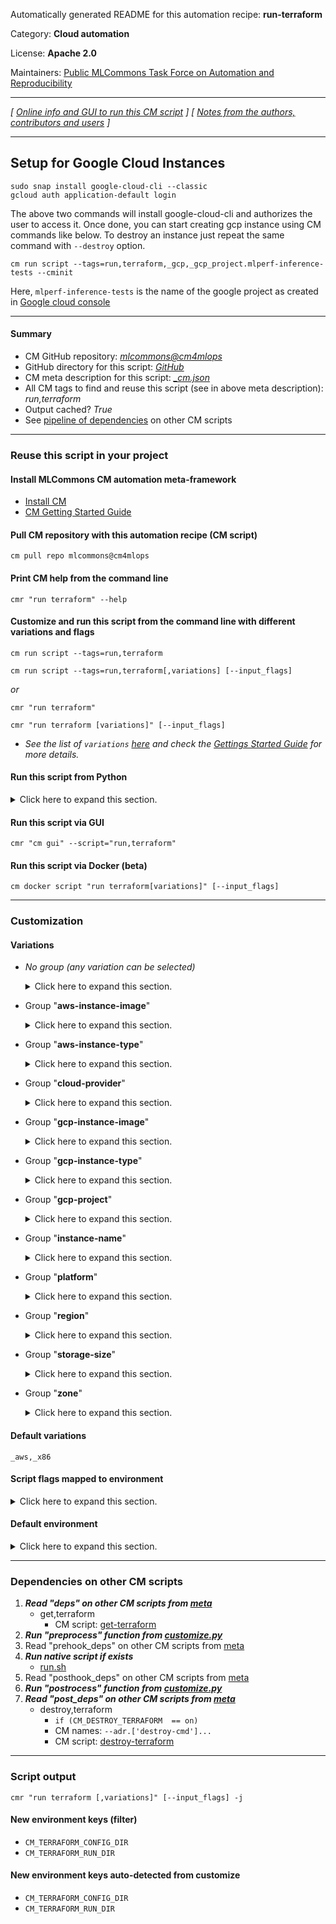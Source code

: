 Automatically generated README for this automation recipe: **run-terraform**

Category: **Cloud automation**

License: **Apache 2.0**

Maintainers: [Public MLCommons Task Force on Automation and Reproducibility](https://github.com/mlcommons/ck/blob/master/docs/taskforce.md)

---
*[ [Online info and GUI to run this CM script](https://access.cknowledge.org/playground/?action=scripts&name=run-terraform,ec344bd44af144d7) ] [ [Notes from the authors, contributors and users](README-extra.md) ]*

---

## Setup for Google Cloud Instances
```
sudo snap install google-cloud-cli --classic
gcloud auth application-default login
```

The above two commands will install google-cloud-cli and authorizes the user to access it. Once done, you can start creating gcp instance using CM commands like below. To destroy an instance just repeat the same command with `--destroy` option.

```
cm run script --tags=run,terraform,_gcp,_gcp_project.mlperf-inference-tests --cminit
```
Here, `mlperf-inference-tests` is the name of the google project as created in [Google cloud console](https://console.cloud.google.com/apis/dashboard)


---
#### Summary

* CM GitHub repository: *[mlcommons@cm4mlops](https://github.com/mlcommons/cm4mlops/tree/dev)*
* GitHub directory for this script: *[GitHub](https://github.com/mlcommons/cm4mlops/tree/dev/script/run-terraform)*
* CM meta description for this script: *[_cm.json](_cm.json)*
* All CM tags to find and reuse this script (see in above meta description): *run,terraform*
* Output cached? *True*
* See [pipeline of dependencies](#dependencies-on-other-cm-scripts) on other CM scripts


---
### Reuse this script in your project

#### Install MLCommons CM automation meta-framework

* [Install CM](https://access.cknowledge.org/playground/?action=install)
* [CM Getting Started Guide](https://github.com/mlcommons/ck/blob/master/docs/getting-started.md)

#### Pull CM repository with this automation recipe (CM script)

```cm pull repo mlcommons@cm4mlops```

#### Print CM help from the command line

````cmr "run terraform" --help````

#### Customize and run this script from the command line with different variations and flags

`cm run script --tags=run,terraform`

`cm run script --tags=run,terraform[,variations] [--input_flags]`

*or*

`cmr "run terraform"`

`cmr "run terraform [variations]" [--input_flags]`


* *See the list of `variations` [here](#variations) and check the [Gettings Started Guide](https://github.com/mlcommons/ck/blob/dev/docs/getting-started.md) for more details.*

#### Run this script from Python

<details>
<summary>Click here to expand this section.</summary>

```python

import cmind

r = cmind.access({'action':'run'
                  'automation':'script',
                  'tags':'run,terraform'
                  'out':'con',
                  ...
                  (other input keys for this script)
                  ...
                 })

if r['return']>0:
    print (r['error'])

```

</details>


#### Run this script via GUI

```cmr "cm gui" --script="run,terraform"```

#### Run this script via Docker (beta)

`cm docker script "run terraform[variations]" [--input_flags]`

___
### Customization


#### Variations

  * *No group (any variation can be selected)*
    <details>
    <summary>Click here to expand this section.</summary>

    * `_amazon-linux-2-kernel.#`
      - Environment variables:
        - *TF_VAR_INSTANCE_IMAGE_OS*: `amazon-linux-2-kernel.#`
      - Workflow:
    * `_graviton`
      - Environment variables:
        - *CM_TERRAFORM_AWS_GRAVITON_INSTANCE*: `yes`
      - Workflow:
    * `_inferentia`
      - Environment variables:
        - *CM_TERRAFORM_AWS_INFERENTIA_INSTANCE*: `yes`
      - Workflow:
    * `_inferentia,amazon-linux-2-kernel.510`
      - Workflow:
    * `_rhel.#`
      - Environment variables:
        - *TF_VAR_INSTANCE_IMAGE_OS*: `rhel.#`
      - Workflow:
    * `_ubuntu.#`
      - Environment variables:
        - *TF_VAR_INSTANCE_IMAGE_OS*: `ubuntu.#`
      - Workflow:

    </details>


  * Group "**aws-instance-image**"
    <details>
    <summary>Click here to expand this section.</summary>

    * `_amazon-linux-2-kernel.510,arm64,us-west-2`
      - Environment variables:
        - *TF_VAR_INSTANCE_IMAGE*: `ami-0f1a5f5ada0e7da53`
      - Workflow:
    * `_aws_instance_image.#`
      - Environment variables:
        - *TF_VAR_INSTANCE_IMAGE*: `#`
      - Workflow:
    * `_aws_instance_image.ami-0735c191cf914754d`
      - Environment variables:
        - *TF_VAR_INSTANCE_IMAGE*: `ami-0735c191cf914754d`
      - Workflow:
    * `_aws_instance_image.ami-0a0d8589b597d65b3`
      - Environment variables:
        - *TF_VAR_INSTANCE_IMAGE*: `ami-0a0d8589b597d65b3`
      - Workflow:
    * `_rhel.9,x86,us-west-2`
      - Environment variables:
        - *TF_VAR_INSTANCE_IMAGE*: `ami-0dda7e535b65b6469`
      - Workflow:
    * `_ubuntu.2204,arm64,us-west-2`
      - Environment variables:
        - *TF_VAR_INSTANCE_IMAGE*: `ami-079f51a7bcca65b92`
      - Workflow:
    * `_ubuntu.2204,x86,us-west-2`
      - Environment variables:
        - *TF_VAR_INSTANCE_IMAGE*: `ami-0735c191cf914754d`
      - Workflow:

    </details>


  * Group "**aws-instance-type**"
    <details>
    <summary>Click here to expand this section.</summary>

    * `_a1.2xlarge`
      - Environment variables:
        - *TF_VAR_INSTANCE_TYPE*: `a1.2xlarge`
      - Workflow:
    * `_a1.metal`
      - Environment variables:
        - *TF_VAR_INSTANCE_TYPE*: `a1.metal`
      - Workflow:
    * `_a1.xlarge`
      - Environment variables:
        - *TF_VAR_INSTANCE_TYPE*: `a1.xlarge`
      - Workflow:
    * `_aws_instance_type.#`
      - Environment variables:
        - *TF_VAR_INSTANCE_TYPE*: `#`
      - Workflow:
    * `_c5.12xlarge`
      - Environment variables:
        - *TF_VAR_INSTANCE_TYPE*: `c5.12xlarge`
      - Workflow:
    * `_c5.4xlarge`
      - Environment variables:
        - *TF_VAR_INSTANCE_TYPE*: `c5.4xlarge`
      - Workflow:
    * `_c5d.9xlarge`
      - Environment variables:
        - *TF_VAR_INSTANCE_TYPE*: `c5d.9xlarge`
      - Workflow:
    * `_g4dn.xlarge`
      - Environment variables:
        - *TF_VAR_INSTANCE_TYPE*: `g4dn.xlarge`
      - Workflow:
    * `_inf1.2xlarge`
      - Environment variables:
        - *TF_VAR_INSTANCE_TYPE*: `inf1.2xlarge`
      - Workflow:
    * `_inf1.xlarge`
      - Environment variables:
        - *TF_VAR_INSTANCE_TYPE*: `inf1.xlarge`
      - Workflow:
    * `_inf2.8xlarge`
      - Environment variables:
        - *TF_VAR_INSTANCE_TYPE*: `inf2.8xlarge`
      - Workflow:
    * `_inf2.xlarge`
      - Environment variables:
        - *TF_VAR_INSTANCE_TYPE*: `inf2.xlarge`
      - Workflow:
    * `_m7g.2xlarge`
      - Environment variables:
        - *TF_VAR_INSTANCE_TYPE*: `m7g.2xlarge`
      - Workflow:
    * `_m7g.xlarge`
      - Environment variables:
        - *TF_VAR_INSTANCE_TYPE*: `m7g.xlarge`
      - Workflow:
    * `_t2.#`
      - Environment variables:
        - *TF_VAR_INSTANCE_TYPE*: `t2.#`
      - Workflow:
    * `_t2.2xlarge`
      - Environment variables:
        - *TF_VAR_INSTANCE_TYPE*: `t2.2xlarge`
      - Workflow:
    * `_t2.large`
      - Environment variables:
        - *TF_VAR_INSTANCE_TYPE*: `t2.large`
      - Workflow:
    * `_t2.medium`
      - Environment variables:
        - *TF_VAR_INSTANCE_TYPE*: `t2.medium`
      - Workflow:
    * `_t2.micro`
      - Environment variables:
        - *TF_VAR_INSTANCE_TYPE*: `t2.micro`
      - Workflow:
    * `_t2.nano`
      - Environment variables:
        - *TF_VAR_INSTANCE_TYPE*: `t2.nano`
      - Workflow:
    * `_t2.small`
      - Environment variables:
        - *TF_VAR_INSTANCE_TYPE*: `t2.small`
      - Workflow:
    * `_t2.xlarge`
      - Environment variables:
        - *TF_VAR_INSTANCE_TYPE*: `t2.xlarge`
      - Workflow:

    </details>


  * Group "**cloud-provider**"
    <details>
    <summary>Click here to expand this section.</summary>

    * **`_aws`** (default)
      - Environment variables:
        - *CM_TERRAFORM_CONFIG_DIR_NAME*: `aws`
      - Workflow:
    * `_gcp`
      - Environment variables:
        - *CM_TERRAFORM_CONFIG_DIR_NAME*: `gcp`
      - Workflow:

    </details>


  * Group "**gcp-instance-image**"
    <details>
    <summary>Click here to expand this section.</summary>

    * `_debian-cloud/debian-11`
      - Environment variables:
        - *TF_VAR_INSTANCE_IMAGE*: `debian-cloud/debian-11`
      - Workflow:
    * `_gcp_instance_image.#`
      - Environment variables:
        - *TF_VAR_INSTANCE_IMAGE*: `#`
      - Workflow:
    * `_ubuntu-2204-jammy-v20230114`
      - Environment variables:
        - *TF_VAR_INSTANCE_IMAGE*: `ubuntu-2204-jammy-v20230114`
      - Workflow:

    </details>


  * Group "**gcp-instance-type**"
    <details>
    <summary>Click here to expand this section.</summary>

    * `_f1-micro`
      - Environment variables:
        - *TF_VAR_INSTANCE_TYPE*: `f1-micro`
      - Workflow:
    * `_gcp_instance_type.#`
      - Environment variables:
        - *TF_VAR_INSTANCE_TYPE*: `#`
      - Workflow:
    * `_n1-highmem.#`
      - Environment variables:
        - *TF_VAR_INSTANCE_TYPE*: `n1-highmem-#`
      - Workflow:
    * `_n1-standard.#`
      - Environment variables:
        - *TF_VAR_INSTANCE_TYPE*: `n1-highmem-#`
      - Workflow:

    </details>


  * Group "**gcp-project**"
    <details>
    <summary>Click here to expand this section.</summary>

    * `_gcp_project.#`
      - Environment variables:
        - *TF_VAR_GCP_PROJECT*: `#`
      - Workflow:

    </details>


  * Group "**instance-name**"
    <details>
    <summary>Click here to expand this section.</summary>

    * `_instance_name.#`
      - Environment variables:
        - *TF_VAR_INSTANCE_NAME*: `#`
      - Workflow:

    </details>


  * Group "**platform**"
    <details>
    <summary>Click here to expand this section.</summary>

    * `_arm64`
      - Environment variables:
        - *CM_INSTANCE_PLATFORM*: `arm64`
      - Workflow:
    * **`_x86`** (default)
      - Environment variables:
        - *CM_INSTANCE_PLATFORM*: `x86`
      - Workflow:

    </details>


  * Group "**region**"
    <details>
    <summary>Click here to expand this section.</summary>

    * `_region.#`
      - Environment variables:
        - *TF_VAR_INSTANCE_REGION*: `#`
      - Workflow:
    * `_us-west-2`
      - Environment variables:
        - *TF_VAR_INSTANCE_REGION*: `us-west-2`
      - Workflow:

    </details>


  * Group "**storage-size**"
    <details>
    <summary>Click here to expand this section.</summary>

    * `_storage_size.#`
      - Environment variables:
        - *TF_VAR_DISK_GBS*: `#`
      - Workflow:
    * `_storage_size.8`
      - Environment variables:
        - *TF_VAR_DISK_GBS*: `8`
      - Workflow:

    </details>


  * Group "**zone**"
    <details>
    <summary>Click here to expand this section.</summary>

    * `_zone.#`
      - Environment variables:
        - *TF_VAR_INSTANCE_ZONE*: `#`
      - Workflow:

    </details>


#### Default variations

`_aws,_x86`

#### Script flags mapped to environment
<details>
<summary>Click here to expand this section.</summary>

* `--cminit=value`  &rarr;  `CM_TERRAFORM_CM_INIT=value`
* `--destroy=value`  &rarr;  `CM_DESTROY_TERRAFORM=value`
* `--gcp_credentials_json_file=value`  &rarr;  `CM_GCP_CREDENTIALS_JSON_PATH=value`
* `--key_file=value`  &rarr;  `CM_SSH_KEY_FILE=value`
* `--run_cmds=value`  &rarr;  `CM_TERRAFORM_RUN_COMMANDS=value`
* `--ssh_key_file=value`  &rarr;  `CM_SSH_KEY_FILE=value`

**Above CLI flags can be used in the Python CM API as follows:**

```python
r=cm.access({... , "cminit":...}
```

</details>

#### Default environment

<details>
<summary>Click here to expand this section.</summary>

These keys can be updated via `--env.KEY=VALUE` or `env` dictionary in `@input.json` or using script flags.

* TF_VAR_SECURITY_GROUP_ID: `sg-0783752c97d2e011d`
* TF_VAR_CPU_COUNT: `1`

</details>

___
### Dependencies on other CM scripts


  1. ***Read "deps" on other CM scripts from [meta](https://github.com/mlcommons/cm4mlops/tree/dev/script/run-terraform/_cm.json)***
     * get,terraform
       - CM script: [get-terraform](https://github.com/mlcommons/cm4mlops/tree/master/script/get-terraform)
  1. ***Run "preprocess" function from [customize.py](https://github.com/mlcommons/cm4mlops/tree/dev/script/run-terraform/customize.py)***
  1. Read "prehook_deps" on other CM scripts from [meta](https://github.com/mlcommons/cm4mlops/tree/dev/script/run-terraform/_cm.json)
  1. ***Run native script if exists***
     * [run.sh](https://github.com/mlcommons/cm4mlops/tree/dev/script/run-terraform/run.sh)
  1. Read "posthook_deps" on other CM scripts from [meta](https://github.com/mlcommons/cm4mlops/tree/dev/script/run-terraform/_cm.json)
  1. ***Run "postrocess" function from [customize.py](https://github.com/mlcommons/cm4mlops/tree/dev/script/run-terraform/customize.py)***
  1. ***Read "post_deps" on other CM scripts from [meta](https://github.com/mlcommons/cm4mlops/tree/dev/script/run-terraform/_cm.json)***
     * destroy,terraform
       * `if (CM_DESTROY_TERRAFORM  == on)`
       * CM names: `--adr.['destroy-cmd']...`
       - CM script: [destroy-terraform](https://github.com/mlcommons/cm4mlops/tree/master/script/destroy-terraform)

___
### Script output
`cmr "run terraform [,variations]" [--input_flags] -j`
#### New environment keys (filter)

* `CM_TERRAFORM_CONFIG_DIR`
* `CM_TERRAFORM_RUN_DIR`
#### New environment keys auto-detected from customize

* `CM_TERRAFORM_CONFIG_DIR`
* `CM_TERRAFORM_RUN_DIR`